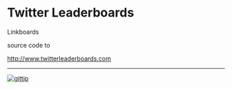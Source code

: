 # Twitter Leaderboards

Linkboards

source code to

http://www.twitterleaderboards.com

---

[![gittip](http://img.shields.io/gittip/reklis.svg)](https://www.gittip.com/reklis/)